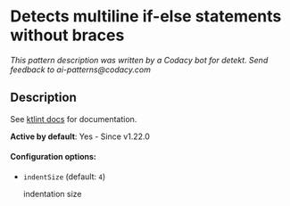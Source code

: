 # Detects multiline if-else statements without braces

_This pattern description was written by a Codacy bot for detekt. Send feedback to ai-patterns@codacy.com_

## Description

See [ktlint docs](https://pinterest.github.io/ktlint/0.50.0/rules/standard/#multiline-if-else) for documentation.

**Active by default**: Yes - Since v1.22.0

#### Configuration options:

* ``indentSize`` (default: ``4``)

  indentation size 
